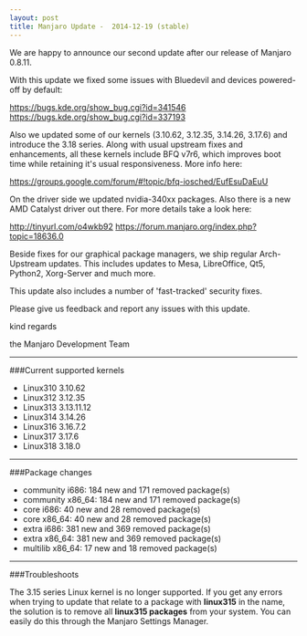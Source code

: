 ```yaml
---
layout: post
title: Manjaro Update -  2014-12-19 (stable)
---
```


We are happy to announce our second update after our release of Manjaro 0.8.11.

With this update we fixed some issues with Bluedevil and devices powered-off by default:

<https://bugs.kde.org/show_bug.cgi?id=341546>
<https://bugs.kde.org/show_bug.cgi?id=337193>

Also we updated some of our kernels (3.10.62, 3.12.35, 3.14.26, 3.17.6) and introduce the 3.18 series. Along with usual upstream fixes and enhancements, all these kernels include BFQ v7r6, which improves boot time while retaining it's usual responsiveness. More info here:

<https://groups.google.com/forum/#!topic/bfq-iosched/EufEsuDaEuU>

On the driver side we updated nvidia-340xx packages. Also there is a new AMD Catalyst driver out there. For more details take a look here: 

<http://tinyurl.com/o4wkb92>
<https://forum.manjaro.org/index.php?topic=18636.0>

Beside fixes for our graphical package managers, we ship regular Arch-Upstream updates. This includes updates to Mesa, LibreOffice, Qt5, Python2, Xorg-Server and much more.

This update also includes a number of 'fast-tracked' security fixes.

Please give us feedback and report any issues with this update.

kind regards

the Manjaro Development Team

----

###Current supported kernels

* Linux310 3.10.62
* Linux312 3.12.35
* Linux313 3.13.11.12
* Linux314 3.14.26
* Linux316 3.16.7.2
* Linux317 3.17.6
* Linux318 3.18.0

----

###Package changes

* community i686:  184 new and 171 removed package(s)
* community x86_64:  184 new and 171 removed package(s)
* core i686:  40 new and 28 removed package(s)
* core x86_64:  40 new and 28 removed package(s)
* extra i686:  381 new and 369 removed package(s)
* extra x86_64:  381 new and 369 removed package(s)
* multilib x86_64:  17 new and 18 removed package(s)

----

###Troubleshoots

The 3.15 series Linux kernel is no longer supported. If you get any errors when trying to update that relate to a package with **linux315** in the name, the solution is to remove all **linux315 packages** from your system. You can easily do this through the Manjaro Settings Manager.
